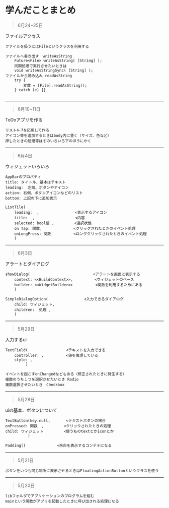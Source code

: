 # 学んだことまとめ

>6月24~25日

ファイルアクセス
```
ファイルを扱うにはFileというクラスを利用する

ファイルへ書き出す　writeAsString
    Future<File> writeAsString( [String] );
    同期処理で実行させたいときは
    void writeAsStringSync( [String] );
ファイルから読み込み readAsString
    try {
        変数 = [File].readAsString();
    } catch (e) {}
    
```

***

>6月10~11日

ToDoアプリを作る
```
リスト4-7を応用して作る
アイコン等を追加するときはbody内に書く（サイズ、色など）
押したときの処理等はそのいろいろ下のほうにかく
```

***

>6月4日

ウィジェットいろいろ
```
AppBarのプロパティ
title: タイトル、基本はテキスト
leading:  左端、ボタンやアイコン
action: 右側、ボタンアイコンなどのリスト
bottom: 上記の下に追加表示

ListTile(
    leading:  ,                <表示するアイコン
    title:  ,                  <内容
    selected: bool値 ,         <選択状態
    on Tap: 関数,              <クリックされたときのイベント処理
    onLongPress: 関数          <ロングクリックされたときのイベント処理
    )
```

***

>6月3日

アラートとダイアログ
```
showDialog(                            <アラートを画面に表示する
    context: <<BuildContext>>,        　<ウィジェットのベース
    builder: <<WidgetBuilder>>          <関数を利用するためにある
    )

SimpleDialogOption(                <入力できるダイアログ
    child: ウィジェット,
    children:  処理 ,
    )

```

***

>5月29日

入力するui
```
TextField(                 <テキストを入力できる
    controller: ,          <値を管理している
    style: ,               
         )

イベントを起こすonChangedなどもある（修正されたときに発生する）
複数のうち１つを選択させたいとき Radio
複数選択させたいとき　Checkbox
```
***

>5月28日

uiの基本、ボタンについて
```
TextButton(key:null,       <テキストボタンの場合
onPressed: 関数　,         <クリックされたときの処理
child: ウィジェット         <使うものtextとかiconとか
          )

Padding()              <余白を表示するコンテナになる
```
***

>5月21日
```
ボタンをいつも同じ場所に表示させるときはFloatingActionButtonというクラスを使う
```
***
>5月20日

```
libフォルダでアプリケーションのプログラムを組む
mainという関数がアプリを起動したときに呼び出される処理になる
```
